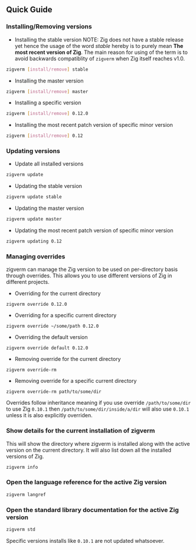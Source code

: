 ## Quick Guide
### Installing/Removing versions
- Installing the stable version
NOTE: Zig does not have a stable release yet hence the usage of the word *stable* hereby is to purely mean **The most recent version of Zig**.
The main reason for using of the term is to avoid backwards compatiblity of `zigverm` when Zig itself reaches v1.0.
```sh
zigverm [install/remove] stable
```
- Installing the master version
```sh
zigverm [install/remove] master
```
- Installing a specific version
```sh
zigverm [install/remove] 0.12.0
```
- Installing the most recent patch version of specific minor version
```sh
zigverm [install/remove] 0.12
```

### Updating versions
- Update all installed versions
```sh
zigverm update
```
- Updating the stable version
```sh
zigverm update stable
```
- Updating the master version
```sh
zigverm update master
```
- Updating the most recent patch version of specific minor version
```sh
zigverm updating 0.12
```

### Managing overrides
zigverm can manage the Zig version to be used on per-directory basis through overrides. This allows you to use different versions of Zig in different projects.

- Overriding for the current directory
```
zigverm override 0.12.0
```

- Overriding for a specific current directory
```
zigverm override ~/some/path 0.12.0
```

- Overriding the default version
```
zigverm override default 0.12.0
```

- Removing override for the current directory
```
zigverm override-rm
```

- Removing override for a specific current directory
```
zigverm override-rm path/to/some/dir
```


Overrides follow inheritance meaning if you use override `/path/to/some/dir` to use Zig `0.10.1` then `/path/to/some/dir/inside/a/dir` will also
use `0.10.1` unless it is also explicitly overriden.

### Show details for the current installation of zigverm
This will show the directory where zigverm is installed along with the active version on the current directory. It will also list down 
all the installed versions of Zig.
```sh
zigverm info
```

### Open the language reference for the active Zig version
````sh
zigverm langref
````

### Open the standard library documentation for the active Zig version
````sh
zigverm std
````


Specific versions installs like `0.10.1` are not updated whatsoever.

